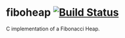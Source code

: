 # fiboheap [![Build Status](https://travis-ci.org/catalanojuan/fiboheap.svg?branch=master)](https://travis-ci.org/catalanojuan/fiboheap)
C implementation of a Fibonacci Heap.

